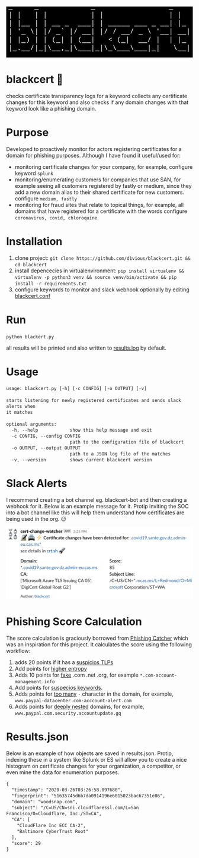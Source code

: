 ![](docs/blackcert_logo.png)
# blackcert 📓
checks certificate transparency logs for a keyword collects any certificate changes for this keyword and also checks if any domain changes with that keyword look like a phishing domain. 

# Purpose
Developed to proactively monitor for actors registering certificates for a domain for phishing purposes. Although I have found it useful/used for:

* monitoring certificate changes for your company, for example, configure keyword `splunk`
* monitoring/enumerating customers for companies that use SAN, for example seeing all customers registered by fastly or medium, since they add a new domain alias to their shared certificate for new customers. configure `medium, fastly`
* monitoring for fraud sites that relate to topical things, for example, all domains that have registered for a certificate with the words configure `coronavirus, covid, chloroquine`. 

# Installation

1. clone project: `git clone https://github.com/d1vious/blackcert.git && cd blackcert`
2. install depencecies in virtualenvironment: `pip install virtualenv && virtualenv -p python3 venv && source venv/bin/activate && pip install -r requirements.txt`
3. configure keywords to monitor and slack webhook optionally by editing [blackcert.conf](https://github.com/d1vious/blackcert/blob/master/blackcert.conf)

# Run

`python blackert.py`

all results will be printed and also written to [results.log](#results-log) by default.

# Usage

```
usage: blackcert.py [-h] [-c CONFIG] [-o OUTPUT] [-v]

starts listening for newly registered certificates and sends slack alerts when
it matches

optional arguments:
  -h, --help            show this help message and exit
  -c CONFIG, --config CONFIG
                        path to the configuration file of blackcert
  -o OUTPUT, --output OUTPUT
                        path to a JSON log file of the matches
  -v, --version         shows current blackcert version
```

# Slack Alerts
I recommend creating a bot channel eg. blackcert-bot and then creating a webhook for it. Below is an example message for it. Protip inviting the SOC into a bot channel like this will help them understand how certificates are being used in the org. 😉

![](docs/blackcert_slack_alert.png)
  
# Phishing Score Calculation
  The score calculation is graciously borrowed from [Phishing Catcher](phishing_catcher) which was an inspiration for this project. It calculates the score using the following workflow: 
  
1. adds 20 points if it has a [suspicios TLPs](https://github.com/d1vious/blackcert/blob/master/suspicious.yaml#L137)
2. Add points for [higher entropy](https://github.com/d1vious/blackcert/blob/master/blackcert.py#L79)
3. Adds 10 points for [fake](https://github.com/d1vious/blackcert/blob/master/blackcert.py#L87) .com .net .org, for example `*.com-account-management.info`
4. Add points for [suspecios keywords](https://github.com/d1vious/blackcert/blob/master/suspicious.yaml#L1).
5. Adds points for [too many](https://github.com/d1vious/blackcert/blob/master/blackcert.py#L102) `-` character in the domain, for example, `www.paypal-datacenter.com-acccount-alert.com`
6. Adds points for [deeply nested](https://github.com/d1vious/blackcert/blob/master/blackcert.py#L106) domains, for example, `www.paypal.com.security.accountupdate.gq`

# Results.json
Below is an example of how objects are saved in results.json. Protip, indexing these in a system like Splunk or ES will allow you to create a nice histogram on certificate changes for your organization, a competitor, or even mine the data for enumeration purposes. 

```
{
  "timestamp": "2020-03-26T03:26:58.097680",
  "fingerprint": "51635745d6b7da0914196e6015023bac67351e86",
  "domain": "woodsnap.com",
  "subject": "/C=US/CN=sni.cloudflaressl.com/L=San Francisco/O=Cloudflare, Inc./ST=CA",
  "CA": [
    "CloudFlare Inc ECC CA-2",
    "Baltimore CyberTrust Root"
  ],
  "score": 29
}
```
